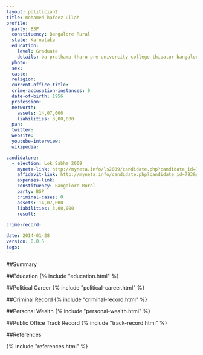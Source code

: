 ```yaml
---
layout: politician2
title: mohamed hafeez ullah
profile: 
  party: BSP
  constituency: Bangalore Rural
  state: Karnataka
  education: 
    level: Graduate
    details: ba prathama tharu pre univercity college thipatur bangalore
  photo: 
  sex: 
  caste: 
  religion: 
  current-office-title: 
  crime-accusation-instances: 0
  date-of-birth: 1956
  profession: 
  networth: 
    assets: 14,07,000
    liabilities: 3,00,000
  pan: 
  twitter: 
  website: 
  youtube-interview: 
  wikipedia: 

candidature: 
  - election: Lok Sabha 2009
    myneta-link: http://myneta.info/ls2009/candidate.php?candidate_id=793
    affidavit-link: http://myneta.info/candidate.php?candidate_id=793&scan=original
    expenses-link: 
    constituency: Bangalore Rural 
    party: BSP
    criminal-cases: 0
    assets: 14,07,000
    liabilities: 3,00,000
    result:  

crime-record: 

date: 2014-01-28
version: 0.0.5
tags: 
---
```

##Summary


##Education
{% include "education.html" %}


##Political Career
{% include "political-career.html" %}


##Criminal Record
{% include "criminal-record.html" %}


##Personal Wealth
{% include "personal-wealth.html" %}


##Public Office Track Record
{% include "track-record.html" %}


##References


{% include "references.html" %}